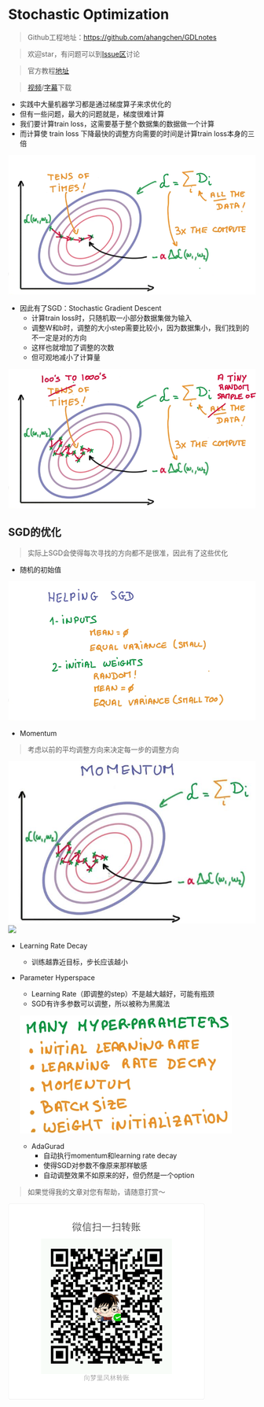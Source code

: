 # Stochastic Optimization

> Github工程地址：https://github.com/ahangchen/GDLnotes

> 欢迎star，有问题可以到[Issue区](https://github.com/ahangchen/GDLnotes/issues)讨论

> 官方教程[地址](https://classroom.udacity.com/courses/ud730/lessons/6370362152/concepts/63798118170923)

> [视频](http://d2uz2655q5g6b2.cloudfront.net/6370362152/L1%20Machine%20Learning%20to%20Deep%20Learning%20Videos.zip)/[字幕](http://d2uz2655q5g6b2.cloudfront.net/6370362152/L1%20Machine%20Learning%20to%20Deep%20Learning%20Subtitles.zip)下载
    

- 实践中大量机器学习都是通过梯度算子来求优化的
- 但有一些问题，最大的问题就是，梯度很难计算
- 我们要计算train loss，这需要基于整个数据集的数据做一个计算
- 而计算使 train loss 下降最快的调整方向需要的时间是计算train loss本身的三倍

![](../../res/hard_scale_gradient.png)

- 因此有了SGD：Stochastic Gradient Descent
  - 计算train loss时，只随机取一小部分数据集做为输入
  - 调整W和b时，调整的大小step需要比较小，因为数据集小，我们找到的不一定是对的方向
  - 这样也就增加了调整的次数
  - 但可观地减小了计算量

![](../../res/sgd.png)

## SGD的优化

> 实际上SGD会使得每次寻找的方向都不是很准，因此有了这些优化

- 随机的初始值

![](../../res/init_for_sdg.png)
- Momentum

> 考虑以前的平均调整方向来决定每一步的调整方向

![](../../res/momentum1.jpg)
![](../../res/momentum2.jpg)

- Learning Rate Decay
  - 训练越靠近目标，步长应该越小
  
- Parameter Hyperspace
  - Learning Rate（即调整的step）不是越大越好，可能有瓶颈
  - SGD有许多参数可以调整，所以被称为黑魔法
  
  ![](../../res/SDG_param.png)
  - AdaGurad
    - 自动执行momentum和learning rate decay
    - 使得SGD对参数不像原来那样敏感
    - 自动调整效果不如原来的好，但仍然是一个option
 
> 如果觉得我的文章对您有帮助，请随意打赏～

<img src="../../res/wxmoney.jpg" width = "400" height = "400" alt="图片名称" align=center />